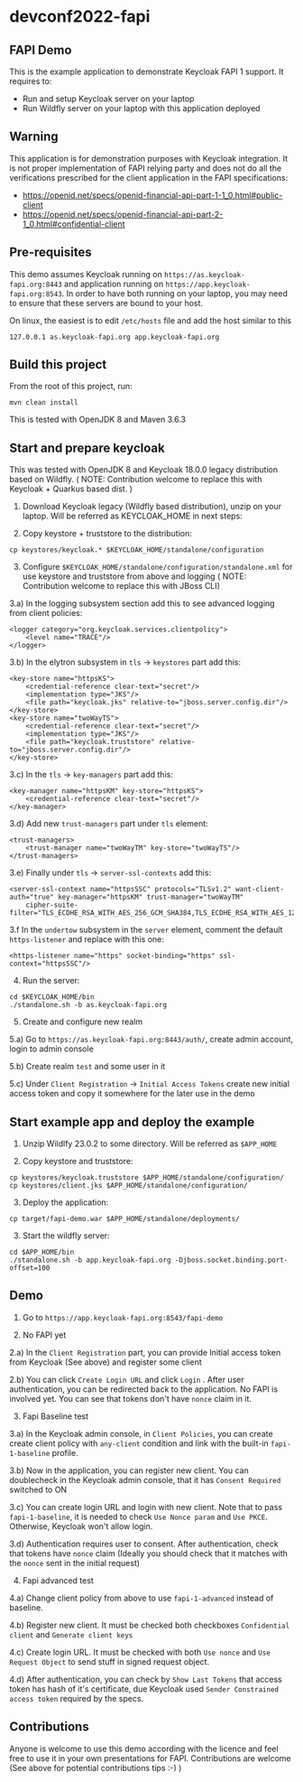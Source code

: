# devconf2022-fapi

## FAPI Demo

This is the example application to demonstrate Keycloak FAPI 1 support. It requires to:
- Run and setup Keycloak server on your laptop
- Run Wildfly server on your laptop with this application deployed

## Warning

This application is for demonstration purposes with Keycloak integration. It is not proper implementation of FAPI relying party and
does not do all the verifications prescribed for the client application in the FAPI specifications:
- https://openid.net/specs/openid-financial-api-part-1-1_0.html#public-client
- https://openid.net/specs/openid-financial-api-part-2-1_0.html#confidential-client


## Pre-requisites

This demo assumes Keycloak running on `https://as.keycloak-fapi.org:8443` and application running on `https://app.keycloak-fapi.org:8543`.
In order to have both running on your laptop, you may need to ensure that these servers are bound to your host.

On linux, the easiest is to edit `/etc/hosts` file and add the host similar to this
```
127.0.0.1 as.keycloak-fapi.org app.keycloak-fapi.org
``` 

## Build this project

From the root of this project, run:
```
mvn clean install
```
This is tested with OpenJDK 8 and Maven 3.6.3

## Start and prepare keycloak

This was tested with OpenJDK 8 and Keycloak 18.0.0 legacy distribution based on Wildfly.
( NOTE: Contribution welcome to replace this with Keycloak + Quarkus based dist. )

1) Download Keycloak legacy (Wildfly based distribution), unzip on your laptop. Will be referred as KEYCLOAK_HOME in next steps:

2) Copy keystore + truststore to the distribution:
```
cp keystores/keycloak.* $KEYCLOAK_HOME/standalone/configuration
```

3) Configure `$KEYCLOAK_HOME/standalone/configuration/standalone.xml` for use keystore and truststore from above and logging
( NOTE: Contribution welcome to replace this with JBoss CLI)

3.a) In the logging subsystem section add this to see advanced logging from client policies:
```
<logger category="org.keycloak.services.clientpolicy">
    <level name="TRACE"/>
</logger>
```

3.b) In the elytron subsystem in `tls` -> `keystores` part add this:
```
<key-store name="httpsKS">
    <credential-reference clear-text="secret"/>
    <implementation type="JKS"/>
    <file path="keycloak.jks" relative-to="jboss.server.config.dir"/>
</key-store>
<key-store name="twoWayTS">
    <credential-reference clear-text="secret"/>
    <implementation type="JKS"/>
    <file path="keycloak.truststore" relative-to="jboss.server.config.dir"/>
</key-store>
```

3.c) In the `tls` -> `key-managers` part add this:
```
<key-manager name="httpsKM" key-store="httpsKS">
    <credential-reference clear-text="secret"/>
</key-manager>
```

3.d) Add new `trust-managers` part under `tls` element:
```
<trust-managers>
    <trust-manager name="twoWayTM" key-store="twoWayTS"/>
</trust-managers>
```

3.e) Finally under `tls` -> `server-ssl-contexts` add this:
```
<server-ssl-context name="httpsSSC" protocols="TLSv1.2" want-client-auth="true" key-manager="httpsKM" trust-manager="twoWayTM"
    cipher-suite-filter="TLS_ECDHE_RSA_WITH_AES_256_GCM_SHA384,TLS_ECDHE_RSA_WITH_AES_128_GCM_SHA256,TLS_DHE_RSA_WITH_AES_128_GCM_SHA256,TLS_DHE_RSA_WITH_AES_256_GCM_SHA384"/>
```

3.f In the `undertow` subsystem in the `server` element, comment the default `https-listener` and replace with this one:
```
<https-listener name="https" socket-binding="https" ssl-context="httpsSSC"/>
```

4) Run the server:
```
cd $KEYCLOAK_HOME/bin
./standalone.sh -b as.keycloak-fapi.org
```

5) Create and configure new realm

5.a) Go to `https://as.keycloak-fapi.org:8443/auth/`, create admin account, login to admin console

5.b) Create realm `test` and some user in it 

5.c) Under `Client Registration` -> `Initial Access Tokens` create new initial access token and copy it somewhere for the
later use in the demo 


## Start example app and deploy the example

1) Unzip Wildlfy 23.0.2 to some directory. Will be referred as `$APP_HOME`

2) Copy keystore and truststore:
```
cp keystores/keycloak.truststore $APP_HOME/standalone/configuration/
cp keystores/client.jks $APP_HOME/standalone/configuration/
```

3) Deploy the application:
```
cp target/fapi-demo.war $APP_HOME/standalone/deployments/
```

3) Start the wildfly server:
```
cd $APP_HOME/bin
./standalone.sh -b app.keycloak-fapi.org -Djboss.socket.binding.port-offset=100
```

## Demo

1) Go to `https://app.keycloak-fapi.org:8543/fapi-demo` 

2) No FAPI yet

2.a) In the `Client Registration` part, you can provide Initial access token from Keycloak (See above) and register some client

2.b) You can click `Create Login URL` and click `Login` . After user authentication, you can be redirected back to the application.
No FAPI is involved yet. You can see that tokens don't have `nonce` claim in it.

3) Fapi Baseline test

3.a) In the Keycloak admin console, in `Client Policies`, you can create create client policy with `any-client` condition and
link with the built-in `fapi-1-baseline` profile.

3.b) Now in the application, you can register new client. You can doublecheck in the Keycloak admin console, that it has `Consent Required` switched to ON

3.c) You can create login URL and login with new client. Note that to pass `fapi-1-baseline`, it is needed to check `Use Nonce param`
and `Use PKCE`. Otherwise, Keycloak won't allow login.

3.d) Authentication requires user to consent. After authentication, check that tokens have `nonce` claim (Ideally you should check that it matches with the
`nonce` sent in the initial request)

4) Fapi advanced test

4.a) Change client policy from above to use `fapi-1-advanced` instead of baseline.

4.b) Register new client. It must be checked both checkboxes `Confidential client` and `Generate client keys`

4.c) Create login URL. It must be checked with both `Use nonce` and `Use Request Object` to send stuff in signed request object.

4.d) After authentication, you can check by `Show Last Tokens` that access token has hash of it's certificate, due Keycloak used `Sender Constrained access token`
required by the specs.

## Contributions

Anyone is welcome to use this demo according with the licence and feel free to use it in your own presentations for FAPI.
Contributions are welcome (See above for potential contributions tips :-) )
